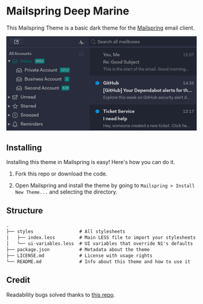 # Mailspring Deep Marine

This Mailspring Theme is a basic dark theme for
the [Mailspring](http://www.getmailspring.com/) email client.

<img src="screenshot/custom-theme.png" />

## Installing

Installing this theme in Mailspring is easy! Here's how you can do it.

1. Fork this repo or download the code. 

2. Open Mailspring  and install the theme by going to `Mailspring > Install New Theme...`
   and selecting the directory.


## Structure

```
.
├── styles                 # All stylesheets
|   ├── index.less         # Main LESS file to import your stylesheets
│   └── ui-variables.less  # UI variables that override N1's defaults
├── package.json           # Metadata about the theme
├── LICENSE.md             # License with usage rights
└── README.md              # Info about this theme and how to use it
```

## Credit
Readability bugs solved thanks to [this repo](https://github.com/asparc/predawn).

